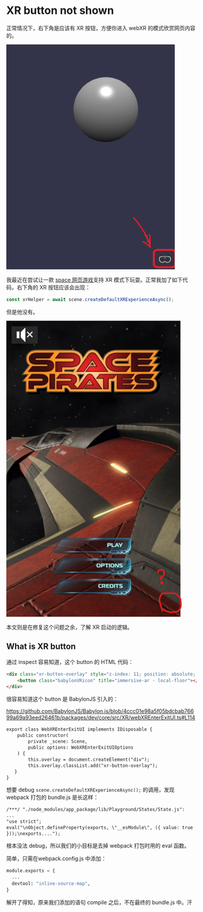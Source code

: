 # XR button not shown

正常情况下，右下角是应该有 XR 按钮，方便你进入 webXR 的模式欣赏网页内容的。

![XR-button-Normal-case](res/XR-button-Normal-case.png)

我最近在尝试让一款 [space 网页游戏](https://github.com/BabylonJS/SpacePirates)支持 XR 模式下玩耍。正常我加了如下代码，右下角的 XR 按钮应该会出现：

```javascript
const xrHelper = await scene.createDefaultXRExperienceAsync();
```

但是他没有。

![XR-button-Abnormal-case](res/XR-button-Abnormal-case.png)

本文则是在修复这个问题之余，了解 XR 启动的逻辑。

## What is XR button

通过 inspect 容易知道，这个 button 的 HTML 代码：

```html
<div class="xr-button-overlay" style="z-index: 11; position: absolute; right: 20px; bottom: 50px;">
    <button class="babylonVRicon" title="immersive-ar - local-floor"></button>
</div>
```

很容易知道这个 button 是 BabylonJS 引入的：

https://github.com/BabylonJS/Babylon.js/blob/4ccc01e98a5f05bdcbab76699a69a93eed26461b/packages/dev/core/src/XR/webXREnterExitUI.ts#L114

```
export class WebXREnterExitUI implements IDisposable {
    public constructor(
        private _scene: Scene,
        public options: WebXREnterExitUIOptions
    ) {
        this.overlay = document.createElement("div");
        this.overlay.classList.add("xr-button-overlay");
   }
}
```

想要 debug `scene.createDefaultXRExperienceAsync();` 的调用，发现 webpack 打包的 bundle.js 是长这样：

```
/***/ "./node_modules/app_package/lib/Playground/States/State.js":
...
"use strict";
eval("\nObject.defineProperty(exports, \"__esModule\", ({ value: true }));\nexports....");
```

根本没法 debug，所以我们的小目标是去掉 webpack 打包时用的 eval 函数。

简单，只需在webpack.config.js 中添加：

```python
module.exports = {
  ...
  devtool: "inline-source-map",
}
```

解开了得知，原来我们添加的语句 compile 之后，不在最终的 bundle.js 中。汗







